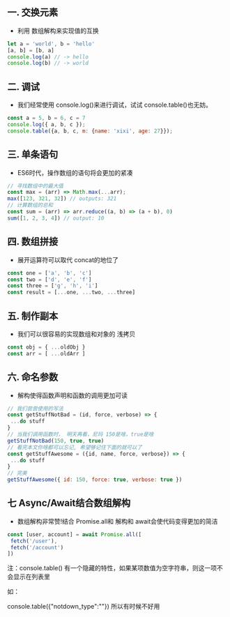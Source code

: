 ## 一. 交换元素

* 利用 数组解构来实现值的互换

```js
let a = 'world', b = 'hello'
[a, b] = [b, a]
console.log(a) // -> hello
console.log(b) // -> world
```

## 二. 调试

* 我们经常使用 console.log()来进行调试，试试 console.table()也无妨。
```js
const a = 5, b = 6, c = 7
console.log({ a, b, c });
console.table({a, b, c, m: {name: 'xixi', age: 27}});
```

## 三. 单条语句

* ES6时代，操作数组的语句将会更加的紧凑
```js
// 寻找数组中的最大值
const max = (arr) => Math.max(...arr);
max([123, 321, 32]) // outputs: 321
// 计算数组的总和
const sum = (arr) => arr.reduce((a, b) => (a + b), 0)
sum([1, 2, 3, 4]) // output: 10
```

## 四. 数组拼接

* 展开运算符可以取代 concat的地位了
```js
const one = ['a', 'b', 'c']
const two = ['d', 'e', 'f']
const three = ['g', 'h', 'i']
const result = [...one, ...two, ...three]
```

## 五. 制作副本

* 我们可以很容易的实现数组和对象的 浅拷贝
```js
const obj = { ...oldObj }
const arr = [ ...oldArr ]
```

## 六. 命名参数

* 解构使得函数声明和函数的调用更加可读
```js
// 我们尝尝使用的写法
const getStuffNotBad = (id, force, verbose) => {
 ...do stuff
}
// 当我们调用函数时， 明天再看，尼玛 150是啥，true是啥
getStuffNotBad(150, true, true)
// 看完本文你啥都可以忘记, 希望够记住下面的就可以了
const getStuffAwesome = ({id, name, force, verbose}) => {
 ...do stuff
}
// 完美
getStuffAwesome({ id: 150, force: true, verbose: true })
```

## 七 Async/Await结合数组解构

* 数组解构非常赞!结合 Promise.all和 解构和 await会使代码变得更加的简洁
```js
const [user, account] = await Promise.all([
 fetch('/user'),
 fetch('/account')
])
```

注：console.table() 有一个隐藏的特性，如果某项数值为空字符串，则这一项不会显示在列表里

如：

console.table({"notdown_type":""})
所以有时候不好用